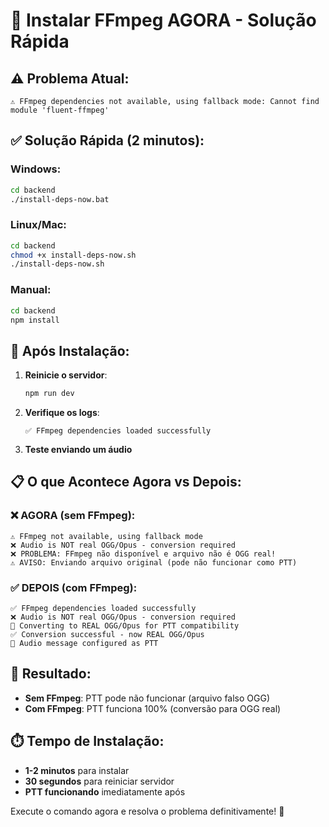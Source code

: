 # 🚀 Instalar FFmpeg AGORA - Solução Rápida

## ⚠️ Problema Atual:
```
⚠️ FFmpeg dependencies not available, using fallback mode: Cannot find module 'fluent-ffmpeg'
```

## ✅ Solução Rápida (2 minutos):

### Windows:
```bash
cd backend
./install-deps-now.bat
```

### Linux/Mac:
```bash
cd backend
chmod +x install-deps-now.sh
./install-deps-now.sh
```

### Manual:
```bash
cd backend
npm install
```

## 🔄 Após Instalação:

1. **Reinicie o servidor**:
   ```bash
   npm run dev
   ```

2. **Verifique os logs**:
   ```
   ✅ FFmpeg dependencies loaded successfully
   ```

3. **Teste enviando um áudio**

## 📋 O que Acontece Agora vs Depois:

### ❌ **AGORA (sem FFmpeg):**
```
⚠️ FFmpeg not available, using fallback mode
❌ Audio is NOT real OGG/Opus - conversion required
❌ PROBLEMA: FFmpeg não disponível e arquivo não é OGG real!
⚠️ AVISO: Enviando arquivo original (pode não funcionar como PTT)
```

### ✅ **DEPOIS (com FFmpeg):**
```
✅ FFmpeg dependencies loaded successfully
❌ Audio is NOT real OGG/Opus - conversion required
🔄 Converting to REAL OGG/Opus for PTT compatibility
✅ Conversion successful - now REAL OGG/Opus
🎤 Audio message configured as PTT
```

## 🎯 Resultado:

- **Sem FFmpeg**: PTT pode não funcionar (arquivo falso OGG)
- **Com FFmpeg**: PTT funciona 100% (conversão para OGG real)

## ⏱️ Tempo de Instalação:
- **1-2 minutos** para instalar
- **30 segundos** para reiniciar servidor
- **PTT funcionando** imediatamente após

Execute o comando agora e resolva o problema definitivamente! 🚀